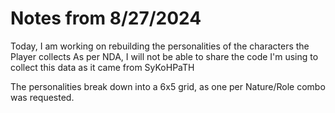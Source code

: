 # Notes from 8/27/2024

Today, I am working on rebuilding the personalities of the characters the Player collects
  As per NDA, I will not be able to share the code I'm using to collect this data as it came from SyKoHPaTH

The personalities break down into a 6x5 grid, as one per Nature/Role combo was requested.

